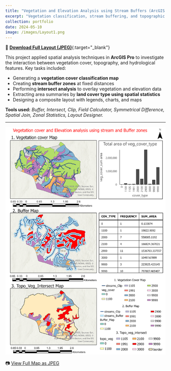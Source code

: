 ```yaml
---
title: "Vegetation and Elevation Analysis using Stream Buffers (ArcGIS Pro)"
excerpt: "Vegetation classification, stream buffering, and topographic overlay analysis conducted using ArcGIS Pro tools."
collection: portfolio
date: 2024-05-10
image: /images/Layout1.png
---
```


📎 [**Download Full Layout (JPEG)**](/images/Layout.jpg){:target="_blank"}

This project applied spatial analysis techniques in **ArcGIS Pro** to investigate the interaction between vegetation cover, topography, and hydrological features. Key tasks included:

- Generating a **vegetation cover classification map**
- Creating **stream buffer zones** at fixed distances
- Performing **intersect analysis** to overlay vegetation and elevation data
- Extracting area summaries by **land cover type using spatial statistics**
- Designing a composite layout with legends, charts, and maps

**Tools used:** *Buffer, Intersect, Clip, Field Calculator, Symmetrical Difference, Spatial Join, Zonal Statistics, Layout Designer.*

---

![Main Layout](/images/Layout1.png)

📷 [View Full Map as JPEG](/images/Layout.jpg)
